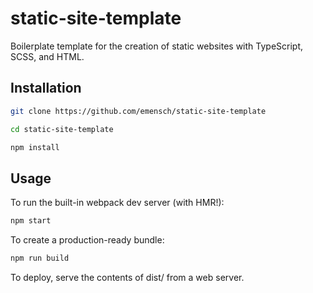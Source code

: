 # static-site-template
Boilerplate template for the creation of static websites with TypeScript, SCSS, and HTML.

## Installation
```bash
git clone https://github.com/emensch/static-site-template
```
```bash
cd static-site-template
```
```bash
npm install
```

## Usage
To run the built-in webpack dev server (with HMR!):
```bash
npm start 
```

To create a production-ready bundle:
```bash
npm run build
```

To deploy, serve the contents of dist/ from a web server. 